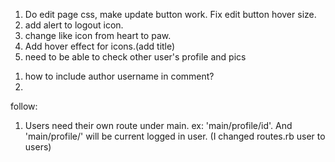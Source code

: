 <!-- TODO -->
1. Do edit page css, make update button work. Fix edit button hover size.
2. add alert to logout icon.
3. change like icon from heart to paw.
4. Add hover effect for icons.(add title)
5. need to be able to check other user's profile and pics

<!-- questions -->
1. how to include author username in comment?
2.

follow:
  1. Users need their own route under main. ex: 'main/profile/id'.
    And 'main/profile/' will be current logged in user.
(I changed routes.rb user to users)
